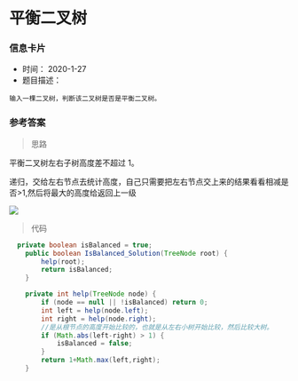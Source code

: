 # 平衡二叉树 

### 信息卡片 

- 时间： 2020-1-27
- 题目描述：

```
输入一棵二叉树，判断该二叉树是否是平衡二叉树。
```



### 参考答案

> 思路

平衡二叉树左右子树高度差不超过 1。

递归，交给左右节点去统计高度，自己只需要把左右节点交上来的结果看看相减是否>1,然后将最大的高度给返回上一级

![](./assets/39.1.png)




> 代码

```java
  private boolean isBalanced = true;
    public boolean IsBalanced_Solution(TreeNode root) {
        help(root);
        return isBalanced;
    }

    private int help(TreeNode node) {
        if (node == null || !isBalanced) return 0;
        int left = help(node.left);
        int right = help(node.right);
        //是从根节点的高度开始比较的，也就是从左右小树开始比较，然后比较大树。
        if (Math.abs(left-right) > 1) {
            isBalanced = false;
        }
        return 1+Math.max(left,right);
    }
```

 



 